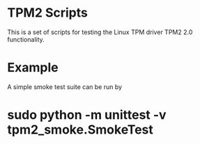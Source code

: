 TPM2 Scripts
=============

This is a set of scripts for testing the Linux TPM driver TPM2 2.0
functionality.

Example
=======

A simple smoke test suite can be run by
# sudo python -m unittest -v tpm2_smoke.SmokeTest
